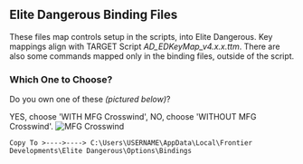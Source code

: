 ## Elite Dangerous Binding Files ##

These files map controls setup in the scripts, into Elite Dangerous. Key mappings align with TARGET Script _AD_EDKeyMap_v4.x.x.ttm_. There are also some commands mapped only in the binding files, outside of the script.

### Which One to Choose? ###

Do you own one of these _(pictured below)_?

YES, choose 'WITH MFG Crosswind', NO, choose 'WITHOUT MFG Crosswind'.
![MFG Crosswind](https://github.com/Aussiedroid/AD-ED-EnhancedWarthogScript/blob/master/ED%20Bindings/WITH%20MFG%20Crosswind/folder.jpg "MFG Crosswind Rudder Pedals") 

`Copy To >---->----> C:\Users\USERNAME\AppData\Local\Frontier Developments\Elite Dangerous\Options\Bindings`
